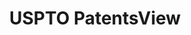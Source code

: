 ---
layout: default
bigquery: https://console.cloud.google.com/bigquery?p=patents-public-data&d=patentsview&page=dataset
citation: Attribution should be given to PatentsView for use, distribution, or derivative
  works.
code: https://github.com/CSSIP-AIR/PatentsView-Code-Snippets/
contributors: USPTO
cost: None
description: 'PatentsView includes US patent data including raw data (summaries, applications,
  pregrant applications), disambugations of inventors and assignees, and inventor
  gender estimates.  Also foreign priority data, # of figures and sheets, and government
  interest statements.'
documentation: https://patentsview.org/query/builder-faqs
last_edit: Mon, 04 Apr 2022 19:02:57 GMT
location: https://patentsview.org/
maintained_by: USPTO
record_creation_timestamp: 12/2/2020 17:20:46
schema_fields: '[''classification_value'', ''disamb_inventor_id_20180528'', ''organization_id'',
  ''applicant_type'', ''number'', ''level_two'', ''dependent'', ''application_id'',
  ''level_one'', ''disamb_inventor_id_20200331'', ''subsection_id'', ''withdrawn'',
  ''group_id'', ''attribution_status'', ''disamb_assignee_id_20200630'', ''role'',
  ''country'', ''num'', ''disamb_inventor_id_20170307'', ''level_three'', ''rawlocation_id'',
  ''text'', ''fname'', ''subgroup_id'', ''ipc_class'', ''latitude'', ''disamb_inventor_id_20190312'',
  ''f371_date'', ''disamb_inventor_id_20171226'', ''disamb_inventor_id_20171003'',
  ''reldocno'', ''num_sheets'', ''disamb_assignee_id_20191008'', ''field_title'',
  ''name'', ''section_id'', ''_102_date'', ''disamb_inventor_id_20191231'', ''date'',
  ''classification_status'', ''lname'', ''disamb_inventor_id_20181127'', ''doctype'',
  ''contract_award_number'', ''lawyer_id'', ''name_last'', ''variety'', ''doc_type'',
  ''rule_47'', ''gi_statement'', ''citation_id'', ''lapse_of_patent'', ''num_claims'',
  ''term_grant'', ''exemplary'', ''category'', ''disclaimer_date'', ''disamb_inventor_id_20191008'',
  ''state_fips'', ''location_id'', ''city'', ''subgroup'', ''action_date'', ''disamb_assignee_id_20190312'',
  ''term_extension'', ''sector_title'', ''disamb_assignee_id_20200331'', ''name_first'',
  ''term_disclaimer'', ''disamb_inventor_id_20201229'', ''county'', ''country_transformed'',
  ''deceased'', ''num_figures'', ''kind'', ''_371_date'', ''status'', ''county_fips'',
  ''disamb_assignee_id_20181127'', ''latlong'', ''group'', ''disamb_inventor_id_20200929'',
  ''field_id'', ''assignee_id'', ''length'', ''subcategory_id'', ''mainclass_id'',
  ''disamb_assignee_id_20200929'', ''main_group'', ''relkind'', ''designation'', ''sequence'',
  ''state'', ''filename'', ''id'', ''patent_id'', ''ipc_version_indicator'', ''disamb_inventor_id_20190820'',
  ''longitude'', ''subclass'', ''category_id'', ''inventor_id'', ''subclass_id'',
  ''classification_data_source'', ''male'', ''abstract'', ''disamb_inventor_id_20170808'',
  ''symbol_position'', ''rel_id'', ''series_code'', ''disamb_assignee_id_20191231'',
  ''type'', ''classification_level'', ''rawinventor_id'', ''disamb_inventor_id_20200630'',
  ''publication_number'', ''f102_date'', ''uuid'', ''organization'', ''title'', ''male_flag'',
  ''section'', ''disamb_assignee_id_20190820'', ''latin_name'', ''rawassignee_id'']'
shortname: patentsview
tags:
- disambiguation
- United States
- gender
terms_of_use: Creative Commons Attribution 4.0 International License.
timeframe: 1963-1999
title: USPTO PatentsView
uuid: cf1780b1-e265-4e49-8d1d-83b9cfe0fd9a
---